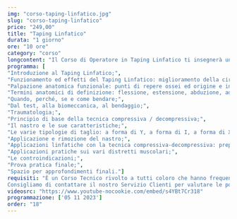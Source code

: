 ```yaml
---
img: "corso-taping-linfatico.jpg"
slug: "corso-taping-linfatico"
price: "249,00"
title: "Taping Linfatico"
durata: "1 giorno"
ore: "10 ore"
category: "corso"
longcontent: "Il Corso di Operatore in Taping Linfatico ti insegnerà una tecnica di bendaggio adesivo elastico che si basa sulla stimolazione del sistema circolatorio e linfatico, per favorire il drenaggio dei liquidi e dei cataboliti, ridurre il dolore e l’infiammazione, accelerare il recupero funzionale. Il taping linfatico è una tecnica che consiste nell’applicare un nastro adesivo elastico, privo di principi attivi farmaceutici, sulla zona di congestione e sul percorso linfatico, con una tensione pari allo 0%. Il taping linfatico ha lo scopo di sollevare la cute, aumentare lo spazio interstiziale, normalizzare la pressione idrostatica e osmotica, attivare l’effetto pompa sui vasi linfatici e vascolari. Il taping linfatico ha molti benefici: ridurre i tempi di recupero funzionale, migliorare la circolazione venosa e linfatica, drenare le congestioni, rimuovere l’accumulo di carico linfatico nel tessuto interstiziale, alleviare il dolore, ridurre l’infiammazione, facilitare il drenaggio degli ematomi, ammorbidire le zone fibrotiche. Nel corso imparerai la teoria e la pratica del taping linfatico, studierai l’anatomia e la fisiologia del sistema circolatorio e linfatico, approfondirai le tecniche di applicazione del nastro per le diverse zone e le diverse problematiche."
programma: [
"Introduzione al Taping Linfatico;",
"Funzionamento ed effetti del Taping Linfatico: miglioramento della circolazione sanguigna e linfatica;",
"Palpazione anatomica funzionale: punti di repere ossei ed origine e inserzione muscolare;",
"Termini anatomici di definizione: flessione, estensione, abduzione, adduzione, rotazione, pronazione, supinazione e circonduzione;",
"Quando, perché, se e come bendare;",
"Dal test, alla biomeccanica, al bendaggio;",
"Traumatologia;",
"Principio di base della tecnica compressiva / decompressiva;",
"Il nastro e le sue caratteristiche;",
"Le varie tipologie di taglio: a forma di Y, a forma di I, a forma di X, a forma di W;",
"Applicazione e rimozione del nastro;",
"Applicazioni linfatiche con la tecnica compressiva-decompressiva: preparazione e tensione del nastro;",
"Applicazioni pratiche sui vari distretti muscolari;",
"Le controindicazioni;",
"Prova pratica finale;",
"Spazio per approfondimenti finali."]
requisiti: "È un Corso Tecnico rivolto a tutti coloro che hanno frequentato il nostro Corso di Anatomia Palpatoria o che sono in possesso di una laurea in Scienze Motorie o Fisioterapia o un titolo similare. Sono consigliate le conoscenze di Linfodrenaggio e di Taping Muscolare.
Consigliamo di contattare il nostro Servizio Clienti per valutare le possibilità di accreditamento in base al proprio titolo."
videosrc: "https://www.youtube-nocookie.com/embed/s4YBt7Cr318"
programmazione: ['05 11 2023']    
order: "18"
---
```

